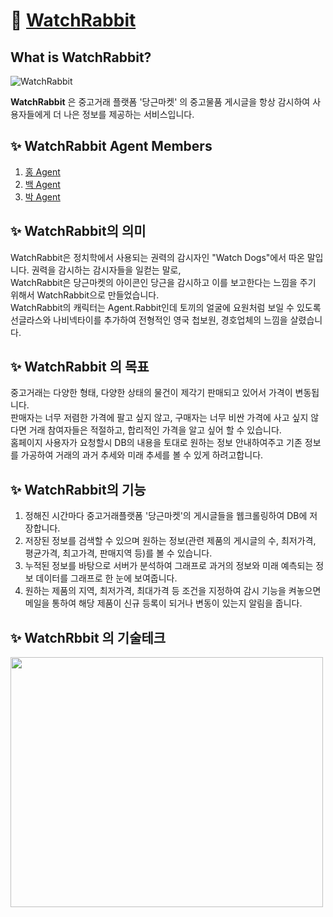 # 🐰 [WatchRabbit](https:/www.watchrabbit.co.kr)

## What is WatchRabbit?
![WatchRabbit](https://user-images.githubusercontent.com/103296979/178128427-e9cf21f0-8deb-4fc1-bae6-2c55e5804c8f.png)

**WatchRabbit** 은 중고거래 플랫폼 '당근마켓' 의 중고물품 게시글을 항상 감시하여 사용자들에게 더 나은 정보를 제공하는 서비스입니다.

## ✨ WatchRabbit Agent Members

1. [홍 Agent](https://github.com/ghdtkdbs12)
2. [백 Agent](https://github.com/jmin07)
3. [박 Agent](https://github.com/PGjun)

## ✨ WatchRabbit의 의미

WatchRabbit은 정치학에서 사용되는 권력의 감시자인 "Watch Dogs"에서 따온 말입니다. 권력을 감시하는 감시자들을 일컫는 말로,</br>
WatchRabbit은 당근마켓의 아이콘인 당근을 감시하고 이를 보고한다는 느낌을 주기 위해서 WatchRabbit으로 만들었습니다.</br>
WatchRabbit의 캐릭터는 Agent.Rabbit인데 토끼의 얼굴에 요원처럼 보일 수 있도록 선글라스와 나비넥타이를 추가하여 전형적인 영국 첩보원, 경호업체의 느낌을 살렸습니다.</br>

## ✨ WatchRabbit 의 목표

중고거래는 다양한 형태, 다양한 상태의 물건이 제각기 판매되고 있어서 가격이 변동됩니다.<br>
판매자는 너무 저렴한 가격에 팔고 싶지 않고, 구매자는 너무 비싼 가격에 사고 싶지 않다면 거래 참여자들은 적절하고, 합리적인 가격을 알고 싶어 할 수 있습니다.<br>
홈페이지 사용자가 요청할시 DB의 내용을 토대로 원하는 정보 안내하여주고 기존 정보를 가공하여 거래의 과거 추세와 미래 추세를 볼 수 있게 하려고합니다.</br>

## ✨ WatchRabbit의 기능

1. 정해진 시간마다 중고거래플랫폼 '당근마켓'의 게시글들을 웹크롤링하여 DB에 저장합니다.
2. 저장된 정보를 검색할 수 있으며 원하는 정보(관련 제품의 게시글의 수, 최저가격, 평균가격, 최고가격, 판매지역 등)를 볼 수 있습니다.
3. 누적된 정보를 바탕으로 서버가 분석하여 그래프로 과거의 정보와 미래 예측되는 정보 데이터를 그래프로 한 눈에 보여줍니다.
4. 원하는 제품의 지역, 최저가격, 최대가격 등 조건을 지정하여 감시 기능을 켜놓으면 메일을 통하여 해당 제품이 신규 등록이 되거나 변동이 있는지 알림을 줍니다.

## ✨ WatchRbbit 의 기술테크
<img src=https://user-images.githubusercontent.com/103296979/178169796-9f1d8bfc-4999-4325-8d56-2ddaba811704.png width="500" height="400" />


